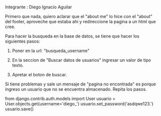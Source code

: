 Integrante : Diego Ignacio Aguilar

Primero que nada, quiero aclarar que el "about me" lo hice con el "about" del footer, aproveche que estaba ahi y redireccione la pagina a un html que cree.




Para hacer la busqueda en la base de datos, se tiene que hacer los siguientes pasos:

1) Poner en la url: "busqueda_username"

2) En la seccion de "Buscar datos de usuarios" ingresar un valor de tipo texto.

3) Apretar el boton de buscar.

Si tiene problemas y sale un mensaje de "pagina no encontrada" es porque ingreso un usuario que no se encuentra almacenado. Repita los pasos.

from django.contrib.auth.models import User
usuario = User.objects.get(username='diego_')
usuario.set_password('asdqwe123.')
usuario.save()